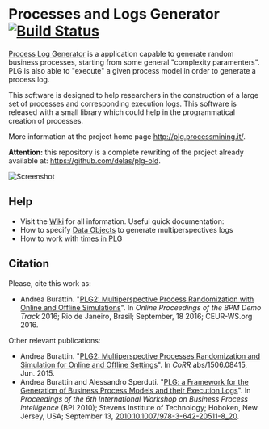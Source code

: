 # Processes and Logs Generator [![Build Status](https://travis-ci.org/delas/plg.svg?branch=master)](https://travis-ci.org/delas/plg)

[Process Log Generator](http://plg.processmining.it/) is a application capable to generate random business processes, starting from some general "complexity paramenters". PLG is also able to "execute" a given process model in order to generate a process log.

This software is designed to help researchers in the construction of a large set of processes and corresponding execution logs. This software is released with a small library which could help in the programmatical creation of processes.

More information at the project home page http://plg.processmining.it/.

**Attention:** this repository is a complete rewriting of the project already available at: https://github.com/delas/plg-old.

![Screenshot](https://user-images.githubusercontent.com/867237/42452070-57e07272-8389-11e8-85d0-d97862211eb4.png)

## Help
* Visit the [Wiki](https://github.com/delas/plg/wiki) for all information. Useful quick documentation:
 * How to specify [Data Objects](https://github.com/delas/plg/wiki/Data-Objects-Definition) to generate multiperspectives logs
 * How to work with [times in PLG](https://github.com/delas/plg/wiki/Managing-Timestamps)

## Citation

Please, cite this work as:
* Andrea Burattin. "[PLG2: Multiperspective Process Randomization with Online and Offline Simulations](https://andrea.burattin.net/publications/2016-bpm-demo)". In *Online Proceedings of the BPM Demo Track* 2016; Rio de Janeiro, Brasil; September, 18 2016; CEUR-WS.org 2016.

Other relevant publications:
* Andrea Burattin. "[PLG2: Multiperspective Processes Randomization and Simulation for Online and Offline Settings](http://arxiv.org/abs/1506.08415)". In *CoRR* abs/1506.08415, Jun. 2015.
* Andrea Burattin and Alessandro Sperduti. "[PLG: a Framework for the Generation of Business Process Models and their Execution Logs](http://andrea.burattin.net/publications/2010-bpi)". In *Proceedings of the 6th International Workshop on Business Process Intelligence* (BPI 2010); Stevens Institute of Technology; Hoboken, New Jersey, USA; September 13, [2010.10.1007/978-3-642-20511-8_20](http://dx.doi.org/10.1007/978-3-642-20511-8_20).
